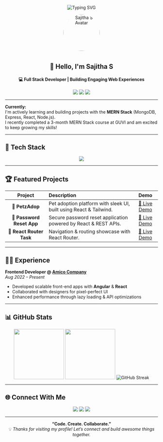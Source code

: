 <!-- Banner -->
<p align="center">
  <img src="https://readme-typing-svg.demolab.com?font=Fira+Code&duration=2500&pause=1000&color=14b8a6&center=true&width=500&lines=Hi,+I'm+Sajitha+S.;+Full+Stack+Developer+%7C+Modern+Web+Apps;+Passionate+about+Code+%26+UI+Design" alt="Typing SVG" />
</p>

<p align="center">
  <img src="https://avatars.githubusercontent.com/u/your-github-id?v=4" alt="Sajitha S Avatar" width="120" style="border-radius:50%; margin-bottom:10px;">
</p>

<h2 align="center">👋 Hello, I'm Sajitha S</h2>
<h4 align="center">💻 Full Stack Developer | Building Engaging Web Experiences</h4>

<p align="center">
  <img src="https://img.shields.io/badge/Location-Nagercoil,%20India-14b8a6?style=for-the-badge"/>
  <img src="https://img.shields.io/badge/Experience-2%2B%20years%20in%20Angular-14b8a6?style=for-the-badge"/>
 <img src="https://img.shields.io/badge/MERN%20Stack-Currently%20Working-14b8a6?style=for-the-badge"/>
</p>

---

**Currently:**  
I'm actively learning and building projects with the **MERN Stack** (MongoDB, Express, React, Node.js).  
I recently completed a 3-month MERN Stack course at GUVI and am excited to keep growing my skills!


---

## 🚀 Tech Stack

<p align="center">
  <img src="https://skillicons.dev/icons?i=html,css,js,ts,react,angular,nodejs,express,mongodb,tailwind,github,vscode,netlify" />
</p>

---

## 🏆 Featured Projects

| Project | Description | Demo |
|:-------:|:------------|:----:|
| 🐾 **PetzAdop** | Pet adoption platform with sleek UI, built using React & Tailwind. | [🔗 Live Demo](https://petzadop-frontend.netlify.app/) |
| 🔐 **Password Reset App** | Secure password reset application powered by React & REST APIs. | [🔗 Live Demo](https://passwordrestfrontend.netlify.app/) |
| 🧭 **React Router Task** | Navigation & routing showcase with React Router. | [🔗 Live Demo](https://task-06-reactrouter.netlify.app/) |

---

## 👩‍💻 Experience

**Frontend Developer @ <a href="https://www.linkedin.com/company/amicosolutions/posts/?feedView=all" target="_blank" rel="noopener noreferrer">Amico Company</a>**  
_Aug 2022 – Present_

- Developed scalable front-end apps with **Angular** & **React**
- Collaborated with designers for pixel-perfect UI
- Enhanced performance through lazy loading & API optimizations

---

## 📊 GitHub Stats

<p align="center">
  <img src="https://github-readme-stats.vercel.app/api?username=Sajitha94&show_icons=true&theme=transparent&title_color=14b8a6&text_color=374151&icon_color=14b8a6" height="165" />
  <img src="https://github-readme-stats.vercel.app/api/top-langs/?username=Sajitha94&layout=compact&theme=transparent&title_color=14b8a6&text_color=374151" height="165" />
  <img src="https://streak-stats.demolab.com?user=Sajitha94&theme=transparent&ring=14b8a6&fire=14b8a6&currStreakLabel=14b8a6" alt="GitHub Streak" />
</p>

---

## 🌐 Connect With Me

<p align="center">
  <a href="https://linkedin.com/in/sajitha-s-65a5a4368" target="_blank"><img src="https://img.shields.io/badge/LinkedIn-0A66C2?style=for-the-badge&logo=linkedin&logoColor=white"/></a>
  <a href="mailto:sajithasubramani94@gmail.com" target="_blank"><img src="https://img.shields.io/badge/Email-D14836?style=for-the-badge&logo=gmail&logoColor=white"/></a>
  <a href="https://github.com/Sajitha94" target="_blank"><img src="https://img.shields.io/badge/GitHub-181717?style=for-the-badge&logo=github&logoColor=white"/></a>
</p>

---

<p align="center">
  <b>“Code. Create. Collaborate.”</b> <br>
  💡 <em>Thanks for visiting my profile! Let’s connect and build awesome things together.</em>
</p>

